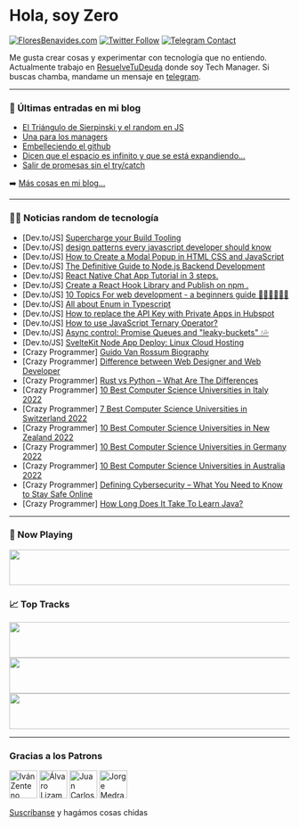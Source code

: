 # Hola, soy Zero

[![FloresBenavides.com](https://img.shields.io/website?down_message=oops&label=MiBlog&style=for-the-badge&up_message=online&url=https%3A%2F%2Ffloresbenavides.com)](https://floresbenavides.com) [![Twitter Follow](https://img.shields.io/twitter/follow/ZeroDragon?color=%231DA1F2&label=Follow&logo=twitter&logoColor=ffffff&style=for-the-badge)](https://twitter.com/zerodragon) [![Telegram Contact](https://img.shields.io/badge/escr%C3%ADbeme-ZeroDragon-%2326A5E4?style=for-the-badge&logo=telegram)](https://t.me/zerodragon)

Me gusta crear cosas y experimentar con tecnología que no entiendo.
Actualmente trabajo en [ResuelveTuDeuda](http://github.com/resuelve) donde soy Tech Manager.
Si buscas chamba, mandame un mensaje en [telegram](https://t.me/zerodragon).

---

### 📕 Últimas entradas en mi blog
<!-- BLOG-POST-LIST:START -->
- [El Triángulo de Sierpinski y el random en JS](https://floresbenavides.com/el-triangulo-de-sierpinski-y-el-random-en-js/)
- [Una para los managers](https://floresbenavides.com/una-para-los-managers/)
- [Embelleciendo el github](https://floresbenavides.com/embelleciendo-el-github/)
- [Dicen que el espacio es infinito y que se está expandiendo…](https://floresbenavides.com/dicen-que-el-espacio-es-infinito-y-que-se-esta-expandiendo/)
- [Salir de promesas sin el try/catch](https://floresbenavides.com/salir-de-promesas-sin-el-try-catch/)
<!-- BLOG-POST-LIST:END -->

➡️ [Más cosas en mi blog...](https://floresbenavides.com)

---

### 👨‍💻 Noticias random de tecnología
<!-- TECH-POSTS:START -->
- [Dev.to/JS] [Supercharge your Build Tooling](https://dev.to/waldronmatt/supercharge-your-build-tooling-bhk)
- [Dev.to/JS] [design patterns every javascript developer should know](https://dev.to/chandramarch18/design-patterns-every-javascript-developer-should-know-a46)
- [Dev.to/JS] [How to Create a Modal Popup in HTML CSS and JavaScript](https://dev.to/onlineittutstutorials/how-to-create-a-modal-popup-in-html-css-and-javascript-j1j)
- [Dev.to/JS] [The Definitive Guide to Node.js Backend Development](https://dev.to/lob/the-definitive-guide-to-nodejs-backend-development-3ec9)
- [Dev.to/JS] [React Native Chat App Tutorial in 3 steps.](https://dev.to/alakkadshaw/react-native-chat-app-tutorial-in-3-steps-550i)
- [Dev.to/JS] [Create a React Hook Library and Publish on npm .](https://dev.to/sfundomhlungu/create-a-react-hook-library-and-publish-on-npm--5631)
- [Dev.to/JS] [10 Topics For web development - a beginners guide 👨🏽‍💻👨🏼‍🏫](https://dev.to/elliot_brenyasarfo_18749/10-topics-for-web-development-a-beginners-guide-4hdc)
- [Dev.to/JS] [All about Enum in Typescript](https://dev.to/urstrulyvishwak/all-about-enum-in-typescript-356l)
- [Dev.to/JS] [How to replace the API Key with Private Apps in Hubspot](https://dev.to/darkmavis1980/how-to-replace-the-api-key-with-private-apps-in-hubspot-29i9)
- [Dev.to/JS] [How to use JavaScript Ternary Operator?](https://dev.to/refine/how-to-use-javascript-ternary-operator-58ki)
- [Dev.to/JS] [Async control: Promise Queues and &quot;leaky-buckets&quot; 💧💦](https://dev.to/devtestsca/async-control-promise-queues-and-leaky-buckets-23o5)
- [Dev.to/JS] [SvelteKit Node App Deploy: Linux Cloud Hosting](https://dev.to/askrodney/sveltekit-node-app-deploy-linux-cloud-hosting-5ei9)
- [Crazy Programmer] [Guido Van Rossum Biography](https://www.thecrazyprogrammer.com/2022/11/guido-van-rossum-biography.html)
- [Crazy Programmer] [Difference between Web Designer and Web Developer](https://www.thecrazyprogrammer.com/2022/11/difference-between-web-designer-and-web-developer.html)
- [Crazy Programmer] [Rust vs Python – What Are The Differences](https://www.thecrazyprogrammer.com/2022/11/rust-vs-python.html)
- [Crazy Programmer] [10 Best Computer Science Universities in Italy 2022](https://www.thecrazyprogrammer.com/2022/11/computer-science-universities-in-italy.html)
- [Crazy Programmer] [7 Best Computer Science Universities in Switzerland 2022](https://www.thecrazyprogrammer.com/2022/11/computer-science-universities-in-switzerland.html)
- [Crazy Programmer] [10 Best Computer Science Universities in New Zealand 2022](https://www.thecrazyprogrammer.com/2022/10/computer-science-universities-in-new-zealand.html)
- [Crazy Programmer] [10 Best Computer Science Universities in Germany 2022](https://www.thecrazyprogrammer.com/2022/10/computer-science-universities-in-germany.html)
- [Crazy Programmer] [10 Best Computer Science Universities in Australia 2022](https://www.thecrazyprogrammer.com/2022/10/best-computer-science-universities-in-australia.html)
- [Crazy Programmer] [Defining Cybersecurity – What You Need to Know to Stay Safe Online](https://www.thecrazyprogrammer.com/2022/10/defining-cybersecurity.html)
- [Crazy Programmer] [How Long Does It Take To Learn Java?](https://www.thecrazyprogrammer.com/2022/10/how-long-does-it-take-to-learn-java.html)<!-- TECH-POSTS:END -->

---

### 🎵 Now Playing
<a href="https://spotify-now-playing-dun.vercel.app/now-playing?open"><img src="https://spotify-now-playing-dun.vercel.app/now-playing" width="540" height="64"></a>

### 📈 Top Tracks
<a href="https://spotify-now-playing-dun.vercel.app/top-tracks?i=1&open"><img src="https://spotify-now-playing-dun.vercel.app/top-tracks?i=1" width="540" height="64"></a>
<a href="https://spotify-now-playing-dun.vercel.app/top-tracks?i=2&open"><img src="https://spotify-now-playing-dun.vercel.app/top-tracks?i=2" width="540" height="64"></a>
<a href="https://spotify-now-playing-dun.vercel.app/top-tracks?i=3&open"><img src="https://spotify-now-playing-dun.vercel.app/top-tracks?i=3" width="540" height="64"></a>

---

### Gracias a los Patrons
[<img src="https://avatars.githubusercontent.com/u/243380?v=4" alt="Iván Zenteno" width="50px">](https://github.com/k001) [<img src="https://avatars.githubusercontent.com/u/19955639?v=4" alt="Álvaro Lizama" width="50px">](https://github.com/alvarolizama) [<img src="https://avatars.githubusercontent.com/u/2718753?v=4" alt="Juan Carlos Ruiz" width="50px">](https://github.com/JuanCrg90) [<img src="https://avatars.githubusercontent.com/u/37025?v=4" alt="Jorge Medrano" width="50px">](https://github.com/h1pp1e) 

[Suscríbanse](https://www.patreon.com/zerodragon) y hagámos cosas chidas
